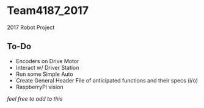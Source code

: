 # Team4187_2017
2017 Robot Project
## To-Do  
* Encoders on Drive Motor  
* Interact w/ Driver Station  
* Run some Simple Auto  
* Create General Header File of anticipated functions and their specs (i/o)  
* RaspberryPi vision  

*feel free to add to this*
